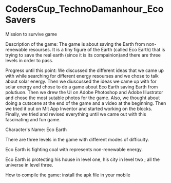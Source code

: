# CodersCup_TechnoDamanhour_EcoSavers
Mission to survive  game


Description of the game:
The game is about saving the Earth from non-renewable resourses. It is a tiny figure of the Earth (called Eco Earth) that is trying to save the real earth (since it is its compainion)and there are three levels in order to pass.





Progress until this point:
We discussed the different ideas that we came up with while searching for different energy resourses and we chose to talk about solar energy. Then we diuscussed the ideas we came up with for solar energy and chose to do a game about Eco Earth saving Earth from polutiuon. Then we drew the UI on Adobe Photoshop and Adobe Illustrator and chose the most sutable photos for the game. Also, we thought about doing a cutscene at the end of the game and a video at the beginning. Then we tried it out on  Mit App Inventor and started working on the blocks. Finally, we tried and revised everything until we came out with this fascinating and fun game.









Character's Name: Eco Earth




There are three levels in the game with different modes of difficulty.







Eco Earth is fighting coal with represents non-renewable energy.






Eco Earth is protecting his house in level one, his city in level two ; all the universe in level three.

How to compile the game: install the apk file in your mobile 
